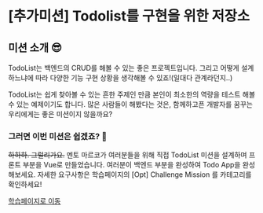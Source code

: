 # [추가미션] Todolist를 구현을 위한 저장소
## 미션 소개 😎
TodoList는 백엔드의 CRUD를 해볼 수 있는 좋은 프로젝트입니다. 그리고 어떻게 설계하느냐에 따라 다양한 기능 구현 상황을 생각해볼 수 있죠!(일대다 관계라던지..)

TodoList는 쉽게 찾아볼 수 있는 흔한 주제인 만큼 본인이 최소한의 역량을 테스트 해볼 수 있는 예제이기도 합니다.
많은 사람들이 해봤다는 것은, 함께하고픈 개발자를 꿈꾸는 우리에게는 좋은 미션이지 않을까요?

### 그러면 이번 미션은 쉽겠죠? 🤣
~~하하하. 그럴리가요.~~ 멘토 마르코가 여러분들을 위해 직접 TodoList 미션을 설계하며 프론트 부분을 Vue로 만들었습니다. 여러분이 백엔드 부분을 완성하여 Todo App을 완성해보세요.
자세한 요구사항은 학습페이지의 [Opt] Challenge Mission 를 카테고리를 확인하세요!

[학습페이지로 이동](https://school.programmers.co.kr/)
